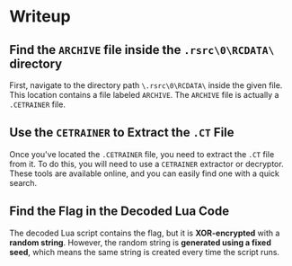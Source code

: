 # Writeup

## Find the `ARCHIVE` file inside the `.rsrc\0\RCDATA\` directory

First, navigate to the directory path `\.rsrc\0\RCDATA\` inside the given file. This location contains a file labeled `ARCHIVE`. The `ARCHIVE` file is actually a `.CETRAINER` file.

## Use the `CETRAINER` to Extract the `.CT` File

Once you've located the `.CETRAINER` file, you need to extract the `.CT` file from it. To do this, you will need to use a `CETRAINER` extractor or decryptor. These tools are available online, and you can easily find one with a quick search.

## Find the Flag in the Decoded Lua Code

The decoded Lua script contains the flag, but it is **XOR-encrypted** with a **random string**. However, the random string is **generated using a fixed seed**, which means the same string is created every time the script runs.
